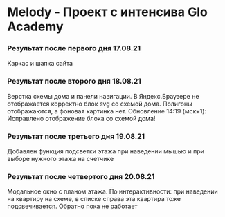 # Melody - Проект с интенсива Glo Academy

### Результат после первого дня 17.08.21
Каркас и шапка сайта


### Результат после второго дня 18.08.21
Верстка схемы дома и панели навигации.
В Яндекс.Браузере не отображается корректно блок svg со схемой дома. Полигоны отображаются, а фоновая картинка нет. 
Обновление 14:19 (мск+1): Исправлено отображение блока со схемой дома!


### Результат после третьего дня 19.08.21
Добавлен функция подсветки этажа при наведении мышью и при выборе нужного этажа на счетчике


### Результат после четвертого дня 20.08.21
Модальное окно с планом этажа. По интерактивности: при наведении на квартиру на схеме, в списке справа эта квартира тоже подсвечивается. Обратно пока не работает
